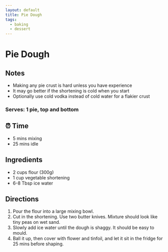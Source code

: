```yaml
---
layout: default
title: Pie Dough
tags:
  - baking
  - dessert
---
```


# Pie Dough

## Notes

- Making any pie crust is hard unless you have experience
- It may go better if the shortening is cold when you start
- Optionally use cold vodka instead of cold water for a flakier crust

### Serves: 1 pie, top and bottom

## ⏰ Time

- 5 mins mixing
- 25 mins idle

## Ingredients

- 2 cups flour (300g)
- 1 cup vegetable shortening
- 6-8 Tbsp ice water

## Directions

1. Pour the flour into a large mixing bowl.
1. Cut in the shortening. Use two butter knives. Mixture should look like tiny peas on wet sand.
1. Slowly add ice water until the dough is shaggy. It should be easy to mould.
1. Ball it up, then cover with flower and tinfoil, and let it sit in the fridge for 25 mins before shaping.
